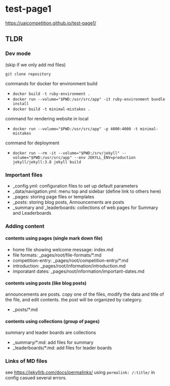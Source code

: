 # test-page1
https://uaicompetition.github.io/test-page1/

## TLDR

### Dev mode
(skip if we only add md files)

`git clone repository`

commands for docker for environment build
* `docker build -t ruby-environment .`
* `docker run --volume="$PWD:/usr/src/app" -it ruby-environment bundle install`
* `docker build -t minimal-mistakes .`

command for rendering website in local
* `docker run --volume="$PWD:/usr/src/app" -p 4000:4000 -t minimal-mistakes`

command for deployment
* `docker run --rm -it --volume="$PWD:/srv/jekyll" --volume="$PWD:/usr/src/app" --env JEKYLL_ENV=production jekyll/jekyll:3.8 jekyll build`

### Important files
* _config.yml: configuration files to set up default parameters
* _data/navigation.yml: menu top and sidebar (define link to others here)
* _pages: storing page files or templates
* _posts: storing blog posts, Announcements are posts
* _summary and _leaderboards: collections of web pages for Summary and Leaderboards

### Adding content

#### contents using pages (single mark down file)
* home file showing welcome message: index.md
* file formats: _pages/root/file-formats/*.md
* competition-entry: _pages/root/competition-entry/*.md
* introduction: _pages/root/information/introduction.md
* imporatant dates: _pages/root/information/important-dates.md

#### contents using posts (like blog posts)
announcements are posts.
copy one of the files, modify the data and title of the file, and edit contents.
the post will be organized by category.
* _posts/*.md

#### contents using collections (group of pages)
summary and leader boards are collections
* _summary/*.md: add files for summary
* _leaderboards/*.md: add files for leader boards

### Links of MD files
see https://jekyllrb.com/docs/permalinks/
using `permalink: /:title/` in config casued several errors.
